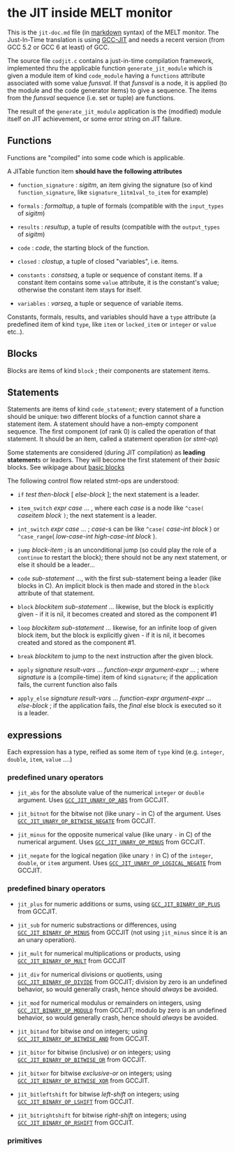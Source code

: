 <!-- -*- Markdown -*- -->
# the JIT inside MELT monitor

This is the `jit-doc.md` file (in [markdown][markdown] syntax) of the MELT monitor. The Just-In-Time translation is using [GCC-JIT][GCCJIT] and needs a recent version (from GCC 5.2 or GCC 6 at least) of GCC.

The source file `codjit.c` contains a just-in-time compilation
framework, implemented thru the applicable function
`generate_jit_module` which is given a module item of kind
`code_module` having a `functions` attribute associated with some
value *funsval*. If that *funsval* is a node, it is applied (to the
module and the code generator items) to give a sequence. The items
from the *funsval* sequence (i.e. set or tuple) are functions.

The result of the `generate_jit_module` application is the (modified)
module itself on JIT achievement, or some error string on JIT failure.


## Functions

Functions are "compiled" into some code which is applicable.

A JITable function item **should have the following attributes**

* `function_signature` : *sigitm*, an item giving the signature (so of
  kind `function_signature`, like `signature_1itm1val_to_item` for
  example)

* `formals` : *formaltup*, a tuple of formals (compatible with the
  `input_types` of *sigitm*)

* `results` : *resultup*, a tuple of results (compatible with the
`output_types` of *sigitm*)

* `code` : *code*,  the starting block of the function.

* `closed` : *clostup*, a tuple of closed "variables", i.e. items.

* `constants` : *constseq*, a tuple or sequence of constant items. If
  a constant item contains some `value` attribute, it is the
  constant's value; otherwise the constant item stays for itself.

* `variables` : *varseq*, a tuple or sequence of variable items.


Constants, formals, results, and variables should have a `type`
attribute (a predefined item of kind `type`, like `item` or
`locked_item` or `integer` or `value` etc..).


## Blocks
Blocks are items of kind `block` ; their components are statement items.

## Statements

Statements are items of kind `code_statement`; every statement of a
function should be unique: two different blocks of a function cannot
share a statement item. A statement should have a non-empty component
sequence. The first component (of rank 0) is called the operation of
that statement. It should be an item, called a statement operation (or
*stmt-op*)

Some statements are considered (during JIT compilation) as
**leading statement**s or leaders. They will become the first statement of their
*basic* blocks. See wikipage about [basic blocks][]

The following control flow related stmt-ops are understood:

* `if` *test* *then-block* [ *else-block* ]; the next statement is a leader.

* `item_switch` *expr* *case* ... , where each *case* is a node like
  `^case(` *caseitem* *block* `)`; the next statement is a leader.

* `int_switch` *expr* *case* ... ; *case*-s can be like `^case(`
  *case-int* *block* ) or `^case_range`( *low-case-int*
  *high-case-int* *block* ).


* `jump` *block-item* ; is an unconditional jump (so could play the
  role of a `continue` to restart the block); there should not be any
  next statement, or else it should be a leader...

* `code` *sub-statement* ..., with the first sub-statement being a
leader (like blocks in C). An implicit block is then made and stored in
the `block` attribute of that statement.

* `block` *blockitem* *sub-statement* ... likewise, but the block is
  explicitly given - if it is nil, it becomes created and stored as
  the component #1

* `loop` *blockitem* *sub-statement* ... likewise, for an infinite
loop of given block item, but the block is explicitly given - if it is
nil, it becomes created and stored as the component #1.

* `break` *blockitem* to jump to the next instruction after the given block.

* `apply` *signature* *result-vars* ... *function-expr*
  *argument-expr* ... ; where *signature* is a (compile-time) item of
  kind `signature`; if the application fails, the current function
  also fails

* `apply_else` *signature* *result-vars* ... *function-expr*
  *argument-expr* ... *else-block* ; if the application fails, the
  *final* else block is executed so it is a leader.



## expressions

Each expression has a type, reified as some item of `type` kind
(e.g. `integer`, `double`, `item`, `value` ....)

### predefined unary operators

* `jit_abs` for the absolute value of the numerical `integer` or `double`
  argument. Uses [`GCC_JIT_UNARY_OP_ABS`][GCCJITUNARYOPABS] from GCCJIT.

* `jit_bitnot` for the bitwise not (like unary `~` in C) of the argument.
Uses [`GCC_JIT_UNARY_OP_BITWISE_NEGATE`][GCCJITUNARYOPBITWISENEGATE] from GCCJIT.

* `jit_minus` for the opposite numerical value (like unary `-` in C) of the numerical
  argument. Uses [`GCC_JIT_UNARY_OP_MINUS`][GCCJITUNARYOPMINUS] from GCCJIT.

* `jit_negate` for the logical negation (like unary `!` in C) of the
`integer`, `double`, or `item` argument.  Uses
[`GCC_JIT_UNARY_OP_LOGICAL_NEGATE`][GCCJITUNARYOPLOGICALNEGATE] from
GCCJIT.


### predefined binary operators


* `jit_plus` for numeric additions or sums, using
[`GCC_JIT_BINARY_OP_PLUS`][GCCJITBINARYOPPLUS] from GCCJIT.

* `jit_sub` for numeric substractions or differences, using
[`GCC_JIT_BINARY_OP_MINUS`][GCCJITBINARYOPMINUS] from GCCJIT (not
using `jit_minus` since it is an an unary operation).

* `jit_mult` for numerical multiplications or products, using
[`GCC_JIT_BINARY_OP_MULT`][GCCJITBINARYOPMULT] from GCCJIT 

* `jit_div` for numerical divisions or quotients, using
[`GCC_JIT_BINARY_OP_DIVIDE`][GCCJITBINARYOPDIVIDE] from GCCJIT;
division by zero is an undefined behavior, so would generally crash,
hence should *always* be avoided.

* `jit_mod` for numerical modulus or remainders on integers, using
[`GCC_JIT_BINARY_OP_MODULO`][GCCJITBINARYOPMODULO] from GCCJIT; modulo
by zero is an undefined behavior, so would generally crash, hence
should *always* be avoided.

* `jit_bitand` for bitwise *and* on integers; using
[`GCC_JIT_BINARY_OP_BITWISE_AND`][GCCJITBINARYOPBITWISEAND] from GCCJIT.

* `jit_bitor` for bitwise (inclusive) *or* on integers; using
[`GCC_JIT_BINARY_OP_BITWISE_OR`][GCCJITBINARYOPBITWISEOR] from GCCJIT.

* `jit_bitxor` for bitwise *exclusive-or* on integers; using
[`GCC_JIT_BINARY_OP_BITWISE_XOR`][GCCJITBINARYOPBITWISEXOR] from GCCJIT.

* `jit_bitleftshift` for bitwise *left-shift* on integers; using
[`GCC_JIT_BINARY_OP_LSHIFT`][GCCJITBINARYOPLSHIFT] from GCCJIT.

* `jit_bitrightshift` for bitwise *right-shift* on integers; using
[`GCC_JIT_BINARY_OP_RSHIFT`][GCCJITBINARYOPRSHIFT] from GCCJIT.

### primitives

[markdown]: http://daringfireball.net/projects/markdown/syntax
"markdown syntax"

[basic blocks]: http://en.wikipedia.org/wiki/Basic_block

[GCCJIT]: https://gcc.gnu.org/onlinedocs/jit/

[GCCJITUNARYOPABS]: https://gcc.gnu.org/onlinedocs/jit/topics/expressions.html#GCC_JIT_UNARY_OP_ABS

[GCCJITUNARYOPMINUS]: https://gcc.gnu.org/onlinedocs/jit/topics/expressions.html#GCC_JIT_UNARY_OP_MINUS


[GCCJITUNARYOPBITWISENEGATE]: https://gcc.gnu.org/onlinedocs/jit/topics/expressions.html#GCC_JIT_UNARY_OP_BITWISE_NEGATE

[GCCJITUNARYOPLOGICALNEGATE]: https://gcc.gnu.org/onlinedocs/jit/topics/expressions.html#GCC_JIT_UNARY_OP_LOGICAL_NEGATE

[GCCJITBINARYOPPLUS]: https://gcc.gnu.org/onlinedocs/jit/topics/expressions.html#GCC_JIT_BINARY_OP_PLUS

[GCCJITBINARYOPMINUS]:
https://gcc.gnu.org/onlinedocs/jit/topics/expressions.html#GCC_JIT_BINARY_OP_MINUS

[GCCJITBINARYOPMULT]:
https://gcc.gnu.org/onlinedocs/jit/topics/expressions.html#GCC_JIT_BINARY_OP_MULT

[GCCJITBINARYOPDIVIDE]:
https://gcc.gnu.org/onlinedocs/jit/topics/expressions.html#GCC_JIT_BINARY_OP_DIVIDE

[GCCJITBINARYOPMODULO]:
https://gcc.gnu.org/onlinedocs/jit/topics/expressions.html#GCC_JIT_BINARY_OP_MODULO

[GCCJITBINARYOPBITWISEAND]:
https://gcc.gnu.org/onlinedocs/jit/topics/expressions.html#GCC_JIT_BINARY_OP_BITWISE_AND

[GCCJITBINARYOPBITWISEOR]:
https://gcc.gnu.org/onlinedocs/jit/topics/expressions.html#GCC_JIT_BINARY_OP_BITWISE_OR


[GCCJITBINARYOPBITWISEXOR]:
https://gcc.gnu.org/onlinedocs/jit/topics/expressions.html#GCC_JIT_BINARY_OP_BITWISE_XOR



[GCCJITBINARYOPLSHIFT]:
https://gcc.gnu.org/onlinedocs/jit/topics/expressions.html#GCC_JIT_BINARY_OP_LSHIFT

[GCCJITBINARYOPRSHIFT]:
https://gcc.gnu.org/onlinedocs/jit/topics/expressions.html#GCC_JIT_BINARY_OP_RSHIFT


